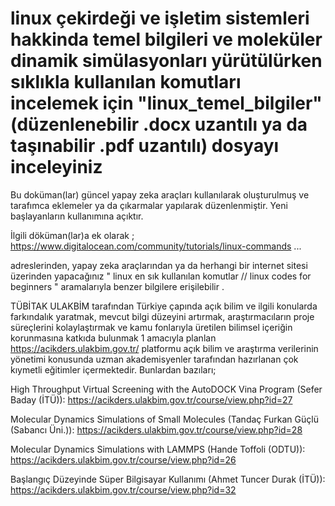 # linux çekirdeği ve işletim sistemleri hakkinda temel bilgileri ve moleküler dinamik simülasyonları yürütülürken sıklıkla kullanılan komutları incelemek için "linux_temel_bilgiler" (düzenlenebilir .docx uzantılı ya da taşınabilir .pdf uzantılı) dosyayı inceleyiniz
Bu doküman(lar) güncel yapay zeka araçları kullanılarak oluşturulmuş ve tarafımca eklemeler ya da çıkarmalar yapılarak düzenlenmiştir. Yeni başlayanların kullanımına açıktır.

İlgili döküman(lar)a ek olarak ;
https://www.digitalocean.com/community/tutorials/linux-commands
...

adreslerinden, yapay zeka araçlarından ya da herhangi bir internet sitesi üzerinden yapacağınız " linux en sık kullanılan komutlar // linux codes for beginners " aramalarıyla benzer bilgilere erişilebilir . 


TÜBİTAK ULAKBİM tarafından Türkiye çapında açık bilim ve ilgili konularda farkındalık yaratmak, mevcut bilgi düzeyini artırmak, araştırmacıların proje süreçlerini kolaylaştırmak ve kamu fonlarıyla üretilen bilimsel içeriğin korunmasına katkıda bulunmak 1  amacıyla planlan https://acikders.ulakbim.gov.tr/ platformu açık bilim ve araştırma verilerinin yönetimi konusunda uzman akademisyenler tarafından hazırlanan çok kıymetli eğitimler içermektedir. Bunlardan bazıları;

High Throughput Virtual Screening with the AutoDOCK Vina Program (Sefer Baday (İTÜ)): https://acikders.ulakbim.gov.tr/course/view.php?id=27

Molecular Dynamics Simulations of Small Molecules (Tandaç Furkan Güçlü (Sabancı Üni.)): https://acikders.ulakbim.gov.tr/course/view.php?id=28 

Molecular Dynamics Simulations with LAMMPS (Hande Toffoli (ODTU)): https://acikders.ulakbim.gov.tr/course/view.php?id=26

Başlangıç Düzeyinde Süper Bilgisayar Kullanımı (Ahmet Tuncer Durak (İTÜ)): https://acikders.ulakbim.gov.tr/course/view.php?id=32

